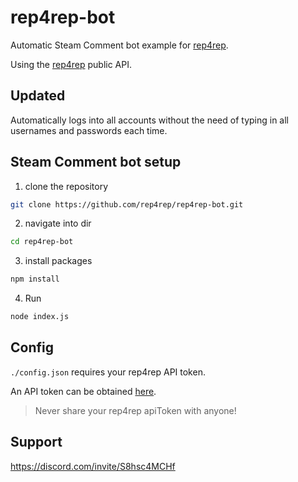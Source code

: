 # rep4rep-bot

Automatic Steam Comment bot example for [rep4rep](https://rep4rep.com/).

Using the [rep4rep](https://rep4rep.com/) public API.


## Updated
Automatically logs into all accounts without the need of typing in all usernames and passwords each time.

## Steam Comment bot setup

1. clone the repository

```bash
git clone https://github.com/rep4rep/rep4rep-bot.git
```

2. navigate into dir 

```bash
cd rep4rep-bot
```

3. install packages

```bash
npm install
```

4. Run

```bash
node index.js
```

## Config
`./config.json` requires your rep4rep API token.

An API token can be obtained [here](https://rep4rep.com/user/settings/).
> Never share your rep4rep apiToken with anyone!


## Support
https://discord.com/invite/S8hsc4MCHf
